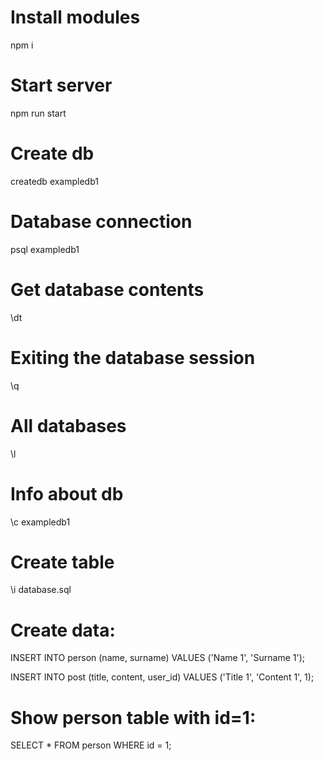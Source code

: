 # Install modules

npm i

# Start server

npm run start


# Create db

createdb exampledb1


# Database connection

psql exampledb1


# Get database contents

\dt


# Exiting the database session

\q


# All databases

\l


# Info about db

\c exampledb1


# Create table

\i database.sql


# Create data:
INSERT INTO person (name, surname) VALUES ('Name 1', 'Surname 1');

INSERT INTO post (title, content, user_id) VALUES ('Title 1', 'Content 1', 1);


# Show person table with id=1:
SELECT * FROM person WHERE id = 1;
